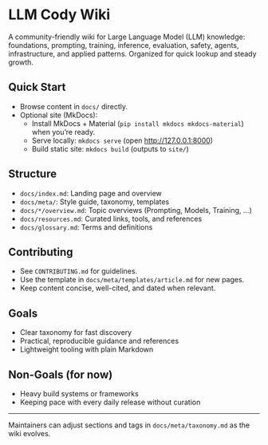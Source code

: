 # LLM Cody Wiki

A community-friendly wiki for Large Language Model (LLM) knowledge: foundations, prompting, training, inference, evaluation, safety, agents, infrastructure, and applied patterns. Organized for quick lookup and steady growth.

## Quick Start
- Browse content in `docs/` directly.
- Optional site (MkDocs):
  - Install MkDocs + Material (`pip install mkdocs mkdocs-material`) when you’re ready.
  - Serve locally: `mkdocs serve` (open http://127.0.0.1:8000)
  - Build static site: `mkdocs build` (outputs to `site/`)

## Structure
- `docs/index.md`: Landing page and overview
- `docs/meta/`: Style guide, taxonomy, templates
- `docs/*/overview.md`: Topic overviews (Prompting, Models, Training, ...)
- `docs/resources.md`: Curated links, tools, and references
- `docs/glossary.md`: Terms and definitions

## Contributing
- See `CONTRIBUTING.md` for guidelines.
- Use the template in `docs/meta/templates/article.md` for new pages.
- Keep content concise, well-cited, and dated when relevant.

## Goals
- Clear taxonomy for fast discovery
- Practical, reproducible guidance and references
- Lightweight tooling with plain Markdown

## Non-Goals (for now)
- Heavy build systems or frameworks
- Keeping pace with every daily release without curation

---
Maintainers can adjust sections and tags in `docs/meta/taxonomy.md` as the wiki evolves.
